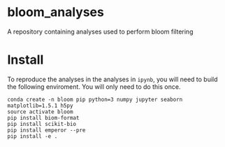 # bloom_analyses

A repository containing analyses used to perform bloom filtering

# Install

To reproduce the analyses in the analyses in `ipynb`, you will need to build the following enviroment. You will only need to do this once.

```
conda create -n bloom pip python=3 numpy jupyter seaborn matplotlib=1.5.1 h5py
source activate bloom
pip install biom-format
pip install scikit-bio
pip install emperor --pre
pip install -e .

```